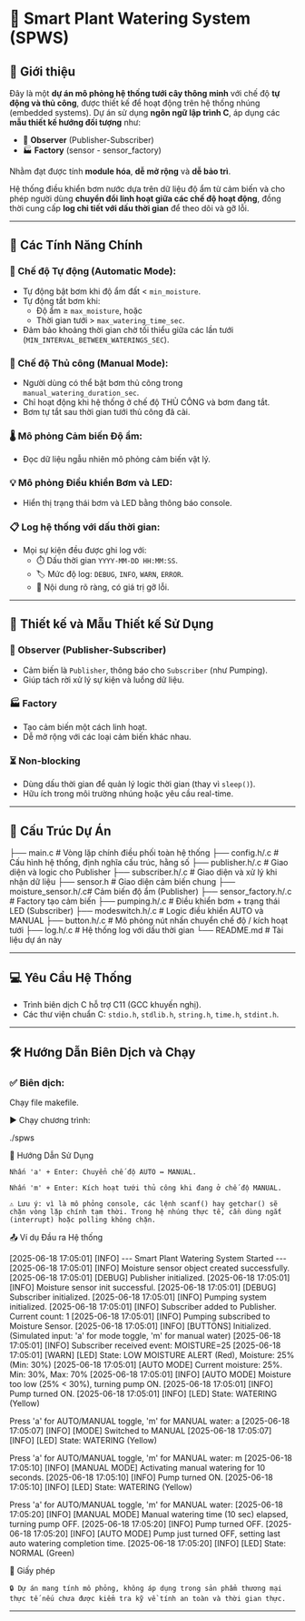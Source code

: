 # 🌱 Smart Plant Watering System (SPWS)

## 📌 Giới thiệu

Đây là một **dự án mô phỏng hệ thống tưới cây thông minh** với chế độ **tự động và thủ công**, được thiết kế để hoạt động trên hệ thống nhúng (embedded systems). Dự án sử dụng **ngôn ngữ lập trình C**, áp dụng các **mẫu thiết kế hướng đối tượng** như:

- 🧩 **Observer** (Publisher-Subscriber)
- 🏭 **Factory** (sensor - sensor_factory)

Nhằm đạt được tính **module hóa**, **dễ mở rộng** và **dễ bảo trì**.

Hệ thống điều khiển bơm nước dựa trên dữ liệu độ ẩm từ cảm biến và cho phép người dùng **chuyển đổi linh hoạt giữa các chế độ hoạt động**, đồng thời cung cấp **log chi tiết với dấu thời gian** để theo dõi và gỡ lỗi.

---

## 🔧 Các Tính Năng Chính

### 🔁 Chế độ Tự động (Automatic Mode):

- Tự động bật bơm khi độ ẩm đất < `min_moisture`.
- Tự động tắt bơm khi:
  - Độ ẩm ≥ `max_moisture`, hoặc
  - Thời gian tưới > `max_watering_time_sec`.
- Đảm bảo khoảng thời gian chờ tối thiểu giữa các lần tưới (`MIN_INTERVAL_BETWEEN_WATERINGS_SEC`).

### 🤖 Chế độ Thủ công (Manual Mode):

- Người dùng có thể bật bơm thủ công trong `manual_watering_duration_sec`.
- Chỉ hoạt động khi hệ thống ở chế độ THỦ CÔNG và bơm đang tắt.
- Bơm tự tắt sau thời gian tưới thủ công đã cài.

### 🌡️ Mô phỏng Cảm biến Độ ẩm:

- Đọc dữ liệu ngẫu nhiên mô phỏng cảm biến vật lý.

### 💡 Mô phỏng Điều khiển Bơm và LED:

- Hiển thị trạng thái bơm và LED bằng thông báo console.

### 📋 Log hệ thống với dấu thời gian:

- Mọi sự kiện đều được ghi log với:
  - ⏱️ Dấu thời gian `YYYY-MM-DD HH:MM:SS`.
  - 🏷️ Mức độ log: `DEBUG`, `INFO`, `WARN`, `ERROR`.
  - 📝 Nội dung rõ ràng, có giá trị gỡ lỗi.

---

## 🧠 Thiết kế và Mẫu Thiết kế Sử Dụng

### 🔔 Observer (Publisher-Subscriber)
- Cảm biến là `Publisher`, thông báo cho `Subscriber` (như Pumping).
- Giúp tách rời xử lý sự kiện và luồng dữ liệu.

### 🏭 Factory
- Tạo cảm biến một cách linh hoạt.
- Dễ mở rộng với các loại cảm biến khác nhau.

### ⏳ Non-blocking
- Dùng dấu thời gian để quản lý logic thời gian (thay vì `sleep()`).
- Hữu ích trong môi trường nhúng hoặc yêu cầu real-time.

---

## 📁 Cấu Trúc Dự Án

├── main.c # Vòng lặp chính điều phối toàn hệ thống
├── config.h/.c # Cấu hình hệ thống, định nghĩa cấu trúc, hằng số
├── publisher.h/.c # Giao diện và logic cho Publisher
├── subscriber.h/.c # Giao diện và xử lý khi nhận dữ liệu
├── sensor.h # Giao diện cảm biến chung
├── moisture_sensor.h/.c# Cảm biến độ ẩm (Publisher)
├── sensor_factory.h/.c # Factory tạo cảm biến
├── pumping.h/.c # Điều khiển bơm + trạng thái LED (Subscriber)
├── modeswitch.h/.c # Logic điều khiển AUTO và MANUAL
├── button.h/.c # Mô phỏng nút nhấn chuyển chế độ / kích hoạt tưới
├── log.h/.c # Hệ thống log với dấu thời gian
└── README.md # Tài liệu dự án này

---

## 💻 Yêu Cầu Hệ Thống

- Trình biên dịch C hỗ trợ C11 (GCC khuyến nghị).
- Các thư viện chuẩn C: `stdio.h`, `stdlib.h`, `string.h`, `time.h`, `stdint.h`.

---

## 🛠️ Hướng Dẫn Biên Dịch và Chạy

### ✅ Biên dịch:

Chạy file makefile.

▶️ Chạy chương trình:

./spws

🧪 Hướng Dẫn Sử Dụng

    Nhấn 'a' + Enter: Chuyển chế độ AUTO ↔ MANUAL.

    Nhấn 'm' + Enter: Kích hoạt tưới thủ công khi đang ở chế độ MANUAL.

    ⚠️ Lưu ý: vì là mô phỏng console, các lệnh scanf() hay getchar() sẽ chặn vòng lặp chính tạm thời. Trong hệ nhúng thực tế, cần dùng ngắt (interrupt) hoặc polling không chặn.

📤 Ví dụ Đầu ra Hệ thống

[2025-06-18 17:05:01] [INFO]  --- Smart Plant Watering System Started ---
[2025-06-18 17:05:01] [INFO]  Moisture sensor object created successfully.
[2025-06-18 17:05:01] [DEBUG] Publisher initialized.
[2025-06-18 17:05:01] [INFO]  Moisture sensor init successful.
[2025-06-18 17:05:01] [DEBUG] Subscriber initialized.
[2025-06-18 17:05:01] [INFO]  Pumping system initialized.
[2025-06-18 17:05:01] [INFO]  Subscriber added to Publisher. Current count: 1
[2025-06-18 17:05:01] [INFO]  Pumping subscribed to Moisture Sensor.
[2025-06-18 17:05:01] [INFO]  [BUTTONS] Initialized. (Simulated input: 'a' for mode toggle, 'm' for manual water)
[2025-06-18 17:05:01] [INFO]  Subscriber received event: MOISTURE=25
[2025-06-18 17:05:01] [WARN]  [LED] State: LOW MOISTURE ALERT (Red), Moisture: 25% (Min: 30%)
[2025-06-18 17:05:01] [AUTO MODE] Current moisture: 25%. Min: 30%, Max: 70%
[2025-06-18 17:05:01] [INFO]  [AUTO MODE] Moisture too low (25% < 30%), turning pump ON.
[2025-06-18 17:05:01] [INFO]  Pump turned ON.
[2025-06-18 17:05:01] [INFO]  [LED] State: WATERING (Yellow)

Press 'a' for AUTO/MANUAL toggle, 'm' for MANUAL water: a
[2025-06-18 17:05:07] [INFO]  [MODE] Switched to MANUAL
[2025-06-18 17:05:07] [INFO]  [LED] State: WATERING (Yellow)

Press 'a' for AUTO/MANUAL toggle, 'm' for MANUAL water: m
[2025-06-18 17:05:10] [INFO]  [MANUAL MODE] Activating manual watering for 10 seconds.
[2025-06-18 17:05:10] [INFO]  Pump turned ON.
[2025-06-18 17:05:10] [INFO]  [LED] State: WATERING (Yellow)

Press 'a' for AUTO/MANUAL toggle, 'm' for MANUAL water: 
[2025-06-18 17:05:20] [INFO]  [MANUAL MODE] Manual watering time (10 sec) elapsed, turning pump OFF.
[2025-06-18 17:05:20] [INFO]  Pump turned OFF.
[2025-06-18 17:05:20] [INFO]  [AUTO MODE] Pump just turned OFF, setting last auto watering completion time.
[2025-06-18 17:05:20] [INFO]  [LED] State: NORMAL (Green)

📄 Giấy phép

    🔒 Dự án mang tính mô phỏng, không áp dụng trong sản phẩm thương mại thực tế nếu chưa được kiểm tra kỹ về tính an toàn và thời gian thực.


---




